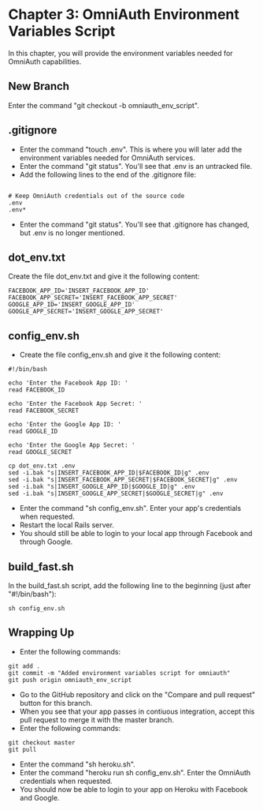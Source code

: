 # Chapter 3: OmniAuth Environment Variables Script

In this chapter, you will provide the environment variables needed for OmniAuth capabilities.

## New Branch
Enter the command "git checkout -b omniauth_env_script".

## .gitignore
* Enter the command "touch .env".  This is where you will later add the environment variables needed for OmniAuth services.
* Enter the command "git status".  You'll see that .env is an untracked file.
* Add the following lines to the end of the .gitignore file:
```

# Keep OmniAuth credentials out of the source code
.env
.env*
```
* Enter the command "git status".  You'll see that .gitignore has changed, but .env is no longer mentioned.

## dot_env.txt
Create the file dot_env.txt and give it the following content:
```
FACEBOOK_APP_ID='INSERT_FACEBOOK_APP_ID'
FACEBOOK_APP_SECRET='INSERT_FACEBOOK_APP_SECRET'
GOOGLE_APP_ID='INSERT_GOOGLE_APP_ID'
GOOGLE_APP_SECRET='INSERT_GOOGLE_APP_SECRET'
```

## config_env.sh
* Create the file config_env.sh and give it the following content:
```
#!/bin/bash

echo 'Enter the Facebook App ID: '
read FACEBOOK_ID

echo 'Enter the Facebook App Secret: '
read FACEBOOK_SECRET

echo 'Enter the Google App ID: '
read GOOGLE_ID

echo 'Enter the Google App Secret: '
read GOOGLE_SECRET

cp dot_env.txt .env
sed -i.bak "s|INSERT_FACEBOOK_APP_ID|$FACEBOOK_ID|g" .env
sed -i.bak "s|INSERT_FACEBOOK_APP_SECRET|$FACEBOOK_SECRET|g" .env
sed -i.bak "s|INSERT_GOOGLE_APP_ID|$GOOGLE_ID|g" .env
sed -i.bak "s|INSERT_GOOGLE_APP_SECRET|$GOOGLE_SECRET|g" .env
```
* Enter the command "sh config_env.sh".  Enter your app's credentials when requested.
* Restart the local Rails server.
* You should still be able to login to your local app through Facebook and through Google.

## build_fast.sh
In the build_fast.sh script, add the following line to the beginning (just after "#!/bin/bash"):
```
sh config_env.sh
```

## Wrapping Up
* Enter the following commands:
```
git add .
git commit -m "Added environment variables script for omniauth"
git push origin omniauth_env_script
```
* Go to the GitHub repository and click on the "Compare and pull request" button for this branch.
* When you see that your app passes in contiuous integration, accept this pull request to merge it with the master branch.
* Enter the following commands:
```
git checkout master
git pull
```
* Enter the command "sh heroku.sh".
* Enter the command "heroku run sh config_env.sh".  Enter the OmniAuth credentials when requested.
* You should now be able to login to your app on Heroku with Facebook and Google.
